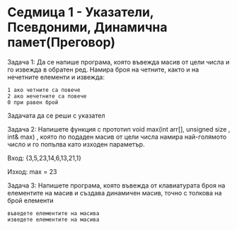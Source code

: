# Седмица 1 - Указатели, Псевдоними, Динамична памет(Преговор)

Задача 1:
Да се напише програма, която въвежда масив от цели числа и го извежда в обратен ред. Намира броя на четните, както и на нечетните елементи и извежда:

    1 ако четните са повече
    2 ако нечетните са повече
    0 при равен брой

Задачата да се реши с указател

Задача 2:
Напишете функция с прототип void max(int arr[], unsigned size , int& max) , коятo по подаден масив от цели числа намира най-голямото число и го попълва като изходен параметър.

Вход: 
{3,5,23,14,6,13,21,1}

Изход: 
max = 23

Задача 3:
Напишете програма, която въвежда от клавиатурата броя на елементите на масив и създава динамичен масив, точно с толкова на брой елементи

    въведете елементите на масива
    изведете елементите на масива
